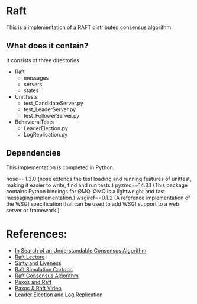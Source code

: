 # Raft

This is a implementation of a RAFT distributed consensus algorithm 


## What does it contain?
It consists of three directories
- Raft
  - messages
  - servers
  - states
- UnitTests
  - test_CandidateServer.py
  - test_LeaderServer.py
  - test_FollowerServer.py
- BehavioralTests
  - LeaderElection.py
  - LogReplication.py

## Dependencies

This implementation is completed in Python.

nose==1.3.0 (nose extends the test loading and running features of unittest, making it easier to write, find and run tests.)
pyzmq==14.3.1 (This package contains Python bindings for ØMQ. ØMQ is a lightweight and fast messaging implementation.)
wsgiref==0.1.2 (A reference implementation of the WSGI specification that can be used to add WSGI support to a web server or framework.)


References:
==========
* [In Search of an Understandable Consensus Algorithm](https://ramcloud.stanford.edu/wiki/download/attachments/11370504/raft.pdf)
* [Raft Lecture](http://www.youtube.com/watch?v=YbZ3zDzDnrw)
* [Safty and Liveness](https://container-solutions.com/raft-explained-part-33-safety-liveness-guarantees-conclusion/)
* [Raft Simulation Cartoon](https://www.youtube.com/watch?v=xieqo3Tb5LQ)
* [Raft Consensus Algorithm](https://medium.com/@amangoeliitb/raft-consensus-algorithm-d93e7ee22b12)
* [Paxos and Raft](https://blockonomi.com/paxos-raft-consensus-protocols/)
* [Paxos & Raft Video](https://www.youtube.com/watch?v=Hm5LAxKxrD8)
* [Leader Election and Log Replication](https://www.youtube.com/watch?v=Bxm4FG4Nvs0)

